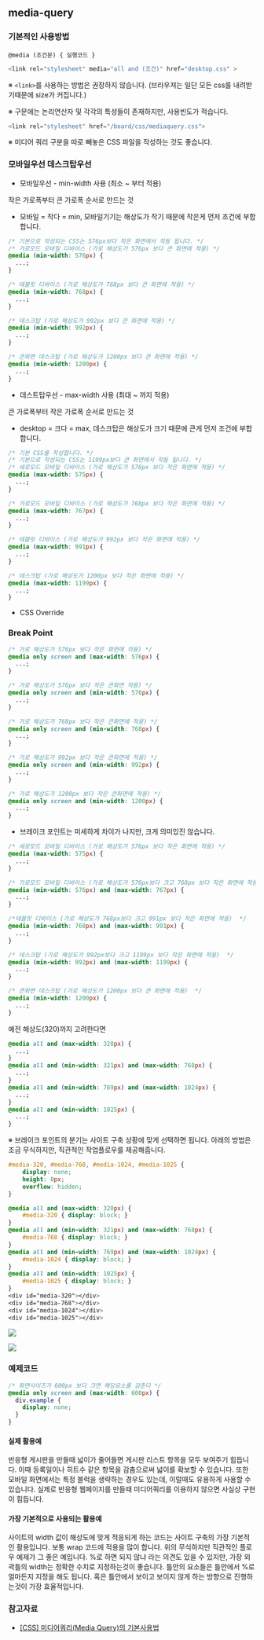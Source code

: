## media-query

### 기본적인 사용방법

`@media (조건문) { 실행코드 }`

```js
<link rel="stylesheet" media="all and (조건)" href="desktop.css" >
```

※ `<link>`를 사용하는 방법은 권장하지 않습니다. (브라우져는 일단 모든 css를 내려받기때문에 size가 커집니다.)

※ 구문에는 논리연산자 및 각각의 특성들이 존재하지만, 사용빈도가 적습니다.

```js
<link rel="stylesheet" href="/board/css/mediaquery.css">
```

※ 미디어 쿼리 구분을 따로 빼놓은 CSS 파일을 작성하는 것도 좋습니다.

### 모바일우선 데스크탑우선

- 모바일우선 - min-width 사용 (최소 ~ 부터 적용)

작은 가로폭부터 큰 가로폭 순서로 만드는 것

- 모바일 = 작다 = min, 모바일기기는 해상도가 작기 때문에 작은게 먼저 조건에 부합합니다.

```css
/* 기본으로 작성되는 CSS는 576px보다 작은 화면에서 작동 됩니다. */
/* 가로모드 모바일 디바이스 (가로 해상도가 576px 보다 큰 화면에 적용) */
@media (min-width: 576px) {
  ...;
}

/* 태블릿 디바이스 (가로 해상도가 768px 보다 큰 화면에 적용) */
@media (min-width: 768px) {
  ...;
}

/* 테스크탑 (가로 해상도가 992px 보다 큰 화면에 적용) */
@media (min-width: 992px) {
  ...;
}

/* 큰화면 데스크탑 (가로 해상도가 1200px 보다 큰 화면에 적용) */
@media (min-width: 1200px) {
  ...;
}
```

- 데스트탑우선 - max-width 사용 (최대 ~ 까지 적용)

큰 가로폭부터 작은 가로폭 순서로 만드는 것

- desktop = 크다 = max, 데스크탑은 해상도가 크기 때문에 큰게 먼저 조건에 부합합니다.

```css
/* 기본 CSS를 작성합니다. */
/* 기본으로 작성되는 CSS는 1199px보다 큰 화면에서 작동 됩니다. */
/* 세로모드 모바일 디바이스 (가로 해상도가 576px 보다 작은 화면에 적용) */
@media (max-width: 575px) {
  ...;
}

/* 가로모드 모바일 디바이스 (가로 해상도가 768px 보다 작은 화면에 적용) */
@media (max-width: 767px) {
  ...;
}

/* 태블릿 디바이스 (가로 해상도가 992px 보다 작은 화면에 적용) */
@media (max-width: 991px) {
  ...;
}

/* 테스크탑 (가로 해상도가 1200px 보다 작은 화면에 적용) */
@media (max-width: 1199px) {
  ...;
}
```

- CSS Override

### Break Point

```css
/* 가로 해상도가 576px 보다 작은 화면에 적용) */
@media only screen and (max-width: 576px) {
  ...;
}

/* 가로 해상도가 576px 보다 작은 큰화면 적용) */
@media only screen and (min-width: 576px) {
  ...;
}

/* 가로 해상도가 768px 보다 작은 큰화면에 적용) */
@media only screen and (min-width: 768px) {
  ...;
}

/* 가로 해상도가 992px 보다 작은 큰화면에 적용) */
@media only screen and (min-width: 992px) {
  ...;
}

/* 가로 해상도가 1200px 보다 작은 큰화면에 적용) */
@media only screen and (min-width: 1200px) {
  ...;
}
```

- 브레이크 포인트는 미세하게 차이가 나지만, 크게 의미있진 않습니다.

```css
/* 세로모드 모바일 디바이스 (가로 해상도가 576px 보다 작은 화면에 적용) */
@media (max-width: 575px) {
  ...;
}

/* 가로모드 모바일 디바이스 (가로 해상도가 576px보다 크고 768px 보다 작은 화면에 적용)  */
@media (min-width: 576px) and (max-width: 767px) {
  ...;
}

/*태블릿 디바이스 (가로 해상도가 768px보다 크고 991px 보다 작은 화면에 적용)  */
@media (min-width: 768px) and (max-width: 991px) {
  ...;
}

/* 데스크탑 (가로 해상도가 992px보다 크고 1199px 보다 작은 화면에 적용)  */
@media (min-width: 992px) and (max-width: 1199px) {
  ...;
}

/* 큰화면 데스크탑 (가로 해상도가 1200px 보다 큰 화면에 적용)  */
@media (min-width: 1200px) {
  ...;
}
```

예전 해상도(320)까지 고려한다면

```css
@media all and (max-width: 320px) {
  ...;
}
@media all and (min-width: 321px) and (max-width: 768px) {
  ...;
}
@media all and (min-width: 769px) and (max-width: 1024px) {
  ...;
}
@media all and (min-width: 1025px) {
  ...;
}
```

※ 브레이크 포인트의 분기는 사이트 구축 상황에 맞게 선택하면 됩니다.
아래의 방법은 조금 무식하지만, 직관적인 작업플로우를 제공해줍니다.

```css
#media-320, #media-768, #media-1024, #media-1025 {
    display: none;
    height: 0px;
    overflow: hidden;
}

@media all and (max-width: 320px) {
    #media-320 { display: block; }
}
@media all and (min-width: 321px) and (max-width: 768px) {
    #media-768 { display: block; }
}
@media all and (min-width: 769px) and (max-width: 1024px) {
    #media-1024 { display: block; }
}
@media all and (min-width: 1025px) {
    #media-1025 { display: block; }
}
<div id="media-320"></div>
<div id="media-768"></div>
<div id="media-1024"></div>
<div id="media-1025"></div>
```

![](./web0.jpg)

![](./web1.jpg)

### 예제코드

```css
/* 화면사이즈가 600px 보다 크면 해당요소를 감춘다 */
@media only screen and (max-width: 600px) {
  div.example {
    display: none;
  }
}
```

#### 실제 활용예

반응형 게시판을 만들때 넓이가 줄어들면 게시판 리스트 항목을 모두 보여주기 힘듭니다.
이때 등록일이나 히트수 같은 항목을 감춤으로써 넓이를 확보할 수 있습니다.
또한 모바일 화면에서는 특정 블럭을 생략하는 경우도 있는데, 이럴때도 유용하게 사용할 수 있습니다.
실제로 반응형 웹페이지를 만들때 미디어쿼리를 이용하지 않으면 사실상 구현이 힘듭니다.

#### 가장 기본적으로 사용되는 활용예

사이트의 width 값이 해상도에 맞게 적응되게 하는 코드는 사이트 구축의 가장 기본적인 활용입니다.
보통 wrap 코드에 적용을 많이 합니다.
위의 무식하지만 직관적인 플로우 예제가 그 좋은 예입니다.
%로 하면 되지 않냐 라는 의견도 있을 수 있지만, 가장 외곽틀의 width는 정확한 수치로 지정하는것이 좋습니다.
틀안의 요소들은 틀안에서 %로 얼마든지 지정을 해도 됩니다.
혹은 틀안에서 보이고 보이지 않게 하는 방향으로 진행하는것이 가장 효율적입니다.

### 참고자료

- [[CSS] 미디어쿼리(Media Query)의 기본사용법](https://log.designichthus.com/11)
